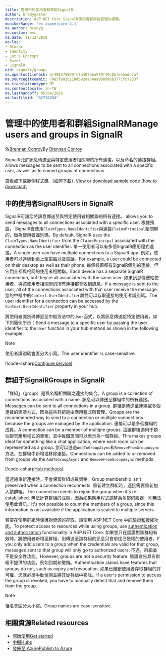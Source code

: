 ```yaml
---
title: 管理中的使用者和群組SignalR
author: bradygaster
description: ASP.NET Core SignalR使用者和群組管理的總覽。
monikerRange: '>= aspnetcore-2.1'
ms.author: bradyg
ms.custom: mvc
ms.date: 11/12/2019
no-loc:
- Blazor
- Identity
- Let's Encrypt
- Razor
- SignalR
uid: signalr/groups
ms.openlocfilehash: af498575899fcfa407aba9f9f49c0bfeabadc7a7
ms.sourcegitcommit: 70e5f982c218db82aa54aa8b8d96b377cfc7283f
ms.translationtype: MT
ms.contentlocale: zh-TW
ms.lasthandoff: 05/04/2020
ms.locfileid: "82776294"
---
```

# <a name="manage-users-and-groups-in-signalr"></a><span data-ttu-id="8b63e-103">管理中的使用者和群組SignalR</span><span class="sxs-lookup"><span data-stu-id="8b63e-103">Manage users and groups in SignalR</span></span>

<span data-ttu-id="8b63e-104">依[Brennan Conroy](https://github.com/BrennanConroy)</span><span class="sxs-lookup"><span data-stu-id="8b63e-104">By [Brennan Conroy](https://github.com/BrennanConroy)</span></span>

SignalR<span data-ttu-id="8b63e-105">允許訊息傳送至與特定使用者相關聯的所有連接，以及命名的連接群組。</span><span class="sxs-lookup"><span data-stu-id="8b63e-105"> allows messages to be sent to all connections associated with a specific user, as well as to named groups of connections.</span></span>

<span data-ttu-id="8b63e-106">[查看或下載範例程式碼](https://github.com/dotnet/AspNetCore.Docs/tree/master/aspnetcore/signalr/groups/sample/) [（如何下載）](xref:index#how-to-download-a-sample)</span><span class="sxs-lookup"><span data-stu-id="8b63e-106">[View or download sample code](https://github.com/dotnet/AspNetCore.Docs/tree/master/aspnetcore/signalr/groups/sample/) [(how to download)](xref:index#how-to-download-a-sample)</span></span>

## <a name="users-in-signalr"></a><span data-ttu-id="8b63e-107">中的使用者SignalR</span><span class="sxs-lookup"><span data-stu-id="8b63e-107">Users in SignalR</span></span>

SignalR<span data-ttu-id="8b63e-108">可讓您將訊息傳送至與特定使用者相關聯的所有連接。</span><span class="sxs-lookup"><span data-stu-id="8b63e-108"> allows you to send messages to all connections associated with a specific user.</span></span> <span data-ttu-id="8b63e-109">根據預設， SignalR會使用`ClaimTypes.NameIdentifier`與連接`ClaimsPrincipal`相關聯的，做為使用者識別碼。</span><span class="sxs-lookup"><span data-stu-id="8b63e-109">By default, SignalR uses the `ClaimTypes.NameIdentifier` from the `ClaimsPrincipal` associated with the connection as the user identifier.</span></span> <span data-ttu-id="8b63e-110">單一使用者可以有多個SignalR應用程式連接。</span><span class="sxs-lookup"><span data-stu-id="8b63e-110">A single user can have multiple connections to a SignalR app.</span></span> <span data-ttu-id="8b63e-111">例如，使用者可以連線到桌上型電腦以及電話。</span><span class="sxs-lookup"><span data-stu-id="8b63e-111">For example, a user could be connected on their desktop as well as their phone.</span></span> <span data-ttu-id="8b63e-112">每個裝置都有SignalR個別的連線，但它們全都與相同的使用者相關聯。</span><span class="sxs-lookup"><span data-stu-id="8b63e-112">Each device has a separate SignalR connection, but they're all associated with the same user.</span></span> <span data-ttu-id="8b63e-113">如果訊息傳送給使用者，與該使用者相關聯的所有連接都會收到訊息。</span><span class="sxs-lookup"><span data-stu-id="8b63e-113">If a message is sent to the user, all of the connections associated with that user receive the message.</span></span> <span data-ttu-id="8b63e-114">您的中樞中的`Context.UserIdentifier`屬性可以存取連接的使用者識別碼。</span><span class="sxs-lookup"><span data-stu-id="8b63e-114">The user identifier for a connection can be accessed by the `Context.UserIdentifier` property in your hub.</span></span>

<span data-ttu-id="8b63e-115">將使用者識別碼傳遞至中樞方法中的`User`函式，以將訊息傳送給特定使用者，如下列範例所示：</span><span class="sxs-lookup"><span data-stu-id="8b63e-115">Send a message to a specific user by passing the user identifier to the `User` function in your hub method as shown in the following example:</span></span>

> [!NOTE]
> <span data-ttu-id="8b63e-116">使用者識別碼會區分大小寫。</span><span class="sxs-lookup"><span data-stu-id="8b63e-116">The user identifier is case-sensitive.</span></span>

[!code-csharp[Configure service](groups/sample/hubs/chathub.cs?range=29-32)]

## <a name="groups-in-signalr"></a><span data-ttu-id="8b63e-117">群組于SignalR</span><span class="sxs-lookup"><span data-stu-id="8b63e-117">Groups in SignalR</span></span>

<span data-ttu-id="8b63e-118">「群組」（group）是與名稱相關聯之連接的集合。</span><span class="sxs-lookup"><span data-stu-id="8b63e-118">A group is a collection of connections associated with a name.</span></span> <span data-ttu-id="8b63e-119">訊息可以傳送至群組中的所有連接。</span><span class="sxs-lookup"><span data-stu-id="8b63e-119">Messages can be sent to all connections in a group.</span></span> <span data-ttu-id="8b63e-120">群組是傳送至連線或多個連接的建議方式，因為這些群組是由應用程式所管理。</span><span class="sxs-lookup"><span data-stu-id="8b63e-120">Groups are the recommended way to send to a connection or multiple connections because the groups are managed by the application.</span></span> <span data-ttu-id="8b63e-121">連接可以是多個群組的成員。</span><span class="sxs-lookup"><span data-stu-id="8b63e-121">A connection can be a member of multiple groups.</span></span> <span data-ttu-id="8b63e-122">這讓群組適用于類似聊天應用程式的專案，其中每個房間可以表示為一個群組。</span><span class="sxs-lookup"><span data-stu-id="8b63e-122">This makes groups ideal for something like a chat application, where each room can be represented as a group.</span></span> <span data-ttu-id="8b63e-123">您可以透過`AddToGroupAsync`和`RemoveFromGroupAsync`方法，在群組中新增或移除連接。</span><span class="sxs-lookup"><span data-stu-id="8b63e-123">Connections can be added to or removed from groups via the `AddToGroupAsync` and `RemoveFromGroupAsync` methods.</span></span>

[!code-csharp[Hub methods](groups/sample/hubs/chathub.cs?range=15-27)]

<span data-ttu-id="8b63e-124">當連線重新連接時，不會保留群組成員資格。</span><span class="sxs-lookup"><span data-stu-id="8b63e-124">Group membership isn't preserved when a connection reconnects.</span></span> <span data-ttu-id="8b63e-125">重新建立群組時，連接需要重新加入該群組。</span><span class="sxs-lookup"><span data-stu-id="8b63e-125">The connection needs to rejoin the group when it's re-established.</span></span> <span data-ttu-id="8b63e-126">無法計算群組的成員，因為如果應用程式調整為多部伺服器，則無法使用此資訊。</span><span class="sxs-lookup"><span data-stu-id="8b63e-126">It's not possible to count the members of a group, since this information is not available if the application is scaled to multiple servers.</span></span>

<span data-ttu-id="8b63e-127">若要在使用群組時保護對資源的存取，請使用 ASP.NET Core 中的[驗證和授權](xref:signalr/authn-and-authz)功能。</span><span class="sxs-lookup"><span data-stu-id="8b63e-127">To protect access to resources while using groups, use [authentication and authorization](xref:signalr/authn-and-authz) functionality in ASP.NET Core.</span></span> <span data-ttu-id="8b63e-128">如果您只在認證對該群組有效時，將使用者新增至群組，則傳送至該群組的訊息只會前往已授權的使用者。</span><span class="sxs-lookup"><span data-stu-id="8b63e-128">If you only add users to a group when the credentials are valid for that group, messages sent to that group will only go to authorized users.</span></span> <span data-ttu-id="8b63e-129">不過，群組並不是安全性功能。</span><span class="sxs-lookup"><span data-stu-id="8b63e-129">However, groups are not a security feature.</span></span> <span data-ttu-id="8b63e-130">驗證宣告具有群組不提供的功能，例如到期和撤銷。</span><span class="sxs-lookup"><span data-stu-id="8b63e-130">Authentication claims have features that groups do not, such as expiry and revocation.</span></span> <span data-ttu-id="8b63e-131">如果已撤銷使用者存取群組的許可權，您就必須手動偵測並將其從群組中移除。</span><span class="sxs-lookup"><span data-stu-id="8b63e-131">If a user's permission to access the group is revoked, you have to manually detect that and remove them from the group.</span></span>

> [!NOTE]
> <span data-ttu-id="8b63e-132">組名會區分大小寫。</span><span class="sxs-lookup"><span data-stu-id="8b63e-132">Group names are case-sensitive.</span></span>

## <a name="related-resources"></a><span data-ttu-id="8b63e-133">相關資源</span><span class="sxs-lookup"><span data-stu-id="8b63e-133">Related resources</span></span>

* [<span data-ttu-id="8b63e-134">開始使用</span><span class="sxs-lookup"><span data-stu-id="8b63e-134">Get started</span></span>](xref:tutorials/signalr)
* [<span data-ttu-id="8b63e-135">中樞</span><span class="sxs-lookup"><span data-stu-id="8b63e-135">Hubs</span></span>](xref:signalr/hubs)
* [<span data-ttu-id="8b63e-136">發佈至 Azure</span><span class="sxs-lookup"><span data-stu-id="8b63e-136">Publish to Azure</span></span>](xref:signalr/publish-to-azure-web-app)
